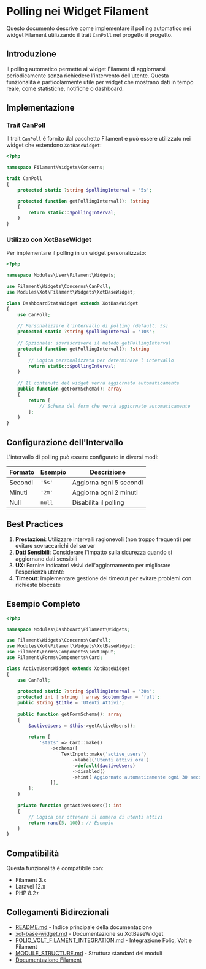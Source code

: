 # Polling nei Widget Filament

Questo documento descrive come implementare il polling automatico nei widget Filament utilizzando il trait `CanPoll` nel progetto il progetto.

## Introduzione

Il polling automatico permette ai widget Filament di aggiornarsi periodicamente senza richiedere l'intervento dell'utente. Questa funzionalità è particolarmente utile per widget che mostrano dati in tempo reale, come statistiche, notifiche o dashboard.

## Implementazione

### Trait CanPoll

Il trait `CanPoll` è fornito dal pacchetto Filament e può essere utilizzato nei widget che estendono `XotBaseWidget`:

```php
<?php

namespace Filament\Widgets\Concerns;

trait CanPoll
{
    protected static ?string $pollingInterval = '5s';

    protected function getPollingInterval(): ?string
    {
        return static::$pollingInterval;
    }
}
```

### Utilizzo con XotBaseWidget

Per implementare il polling in un widget personalizzato:

```php
<?php

namespace Modules\User\Filament\Widgets;

use Filament\Widgets\Concerns\CanPoll;
use Modules\Xot\Filament\Widgets\XotBaseWidget;

class DashboardStatsWidget extends XotBaseWidget
{
    use CanPoll;
    
    // Personalizzare l'intervallo di polling (default: 5s)
    protected static ?string $pollingInterval = '10s';
    
    // Opzionale: sovrascrivere il metodo getPollingInterval
    protected function getPollingInterval(): ?string
    {
        // Logica personalizzata per determinare l'intervallo
        return static::$pollingInterval;
    }
    
    // Il contenuto del widget verrà aggiornato automaticamente
    public function getFormSchema(): array
    {
        return [
            // Schema del form che verrà aggiornato automaticamente
        ];
    }
}
```

## Configurazione dell'Intervallo

L'intervallo di polling può essere configurato in diversi modi:

| Formato | Esempio | Descrizione |
|---------|---------|-------------|
| Secondi | `'5s'` | Aggiorna ogni 5 secondi |
| Minuti | `'2m'` | Aggiorna ogni 2 minuti |
| Null | `null` | Disabilita il polling |

## Best Practices

1. **Prestazioni**: Utilizzare intervalli ragionevoli (non troppo frequenti) per evitare sovraccarichi del server
2. **Dati Sensibili**: Considerare l'impatto sulla sicurezza quando si aggiornano dati sensibili
3. **UX**: Fornire indicatori visivi dell'aggiornamento per migliorare l'esperienza utente
4. **Timeout**: Implementare gestione dei timeout per evitare problemi con richieste bloccate

## Esempio Completo

```php
<?php

namespace Modules\Dashboard\Filament\Widgets;

use Filament\Widgets\Concerns\CanPoll;
use Modules\Xot\Filament\Widgets\XotBaseWidget;
use Filament\Forms\Components\TextInput;
use Filament\Forms\Components\Card;

class ActiveUsersWidget extends XotBaseWidget
{
    use CanPoll;
    
    protected static ?string $pollingInterval = '30s';
    protected int | string | array $columnSpan = 'full';
    public string $title = 'Utenti Attivi';
    
    public function getFormSchema(): array
    {
        $activeUsers = $this->getActiveUsers();
        
        return [
            'stats' => Card::make()
                ->schema([
                    TextInput::make('active_users')
                        ->label('Utenti attivi ora')
                        ->default($activeUsers)
                        ->disabled()
                        ->hint('Aggiornato automaticamente ogni 30 secondi'),
                ]),
        ];
    }
    
    private function getActiveUsers(): int
    {
        // Logica per ottenere il numero di utenti attivi
        return rand(5, 100); // Esempio
    }
}
```

## Compatibilità

Questa funzionalità è compatibile con:
- Filament 3.x
- Laravel 12.x
- PHP 8.2+

## Collegamenti Bidirezionali

- [README.md](../../README.md) - Indice principale della documentazione
- [xot-base-widget.md](./xot-base-widget.md) - Documentazione su XotBaseWidget
- [FOLIO_VOLT_FILAMENT_INTEGRATION.md](../../FOLIO_VOLT_FILAMENT_INTEGRATION.md) - Integrazione Folio, Volt e Filament
- [MODULE_STRUCTURE.md](../../MODULE_STRUCTURE.md) - Struttura standard dei moduli
- [Documentazione Filament](https://filamentphp.com/docs/3.x/widgets/installation)
